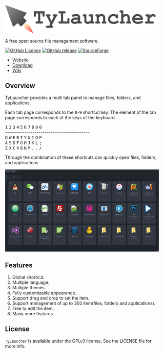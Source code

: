 ![TyLauncher-logo](https://raw.githubusercontent.com/luckytianyiyan/TyLauncher/master/README_IMAGES/tylauncher-logo.png)

A free open source file management software.

[![GitHub License](https://img.shields.io/github/license/luckytianyiyan/tylauncher.svg)](http://www.gnu.org/licenses/gpl-3.0.html)
[![GitHub release](https://img.shields.io/github/release/luckytianyiyan/TyLauncher.svg)](https://github.com/luckytianyiyan/TyLauncher/releases/latest)
[![SourceForge](https://img.shields.io/sourceforge/dt/TyLauncher.svg)](http://sourceforge.net/projects/tylauncher/files/)

- [Website](http://www.tylauncher.com)
- [Download](https://github.com/luckytianyiyan/TyLauncher/releases/latest)
- [Wiki](https://github.com/luckytianyiyan/TyLauncher/wiki)

## Overview

TyLauncher provides a multi tab panel to manage files, folders, and applications.

Each tab page corresponds to the <kbd>0</kbd>-<kbd>9</kbd> shortcut key.
The element of the tab page corresponds to each of the keys of the keyboard.

<span><kbd>1</kbd>&nbsp;<kbd>2</kbd>&nbsp;<kbd>3</kbd>&nbsp;<kbd>4</kbd>&nbsp;<kbd>5</kbd>&nbsp;<kbd>6</kbd>&nbsp;<kbd>7</kbd>&nbsp;<kbd>8</kbd>&nbsp;<kbd>9</kbd>&nbsp;<kbd>0</kbd><br />
-------------------------------------------<br />
<kbd>Q</kbd>&nbsp;<kbd>W</kbd>&nbsp;<kbd>E</kbd>&nbsp;<kbd>R</kbd>&nbsp;<kbd>T</kbd>&nbsp;<kbd>Y</kbd>&nbsp;<kbd>U</kbd>&nbsp;<kbd>I</kbd>&nbsp;<kbd>O</kbd>&nbsp;<kbd>P</kbd><br />
<kbd>A</kbd>&nbsp;<kbd>S</kbd>&nbsp;<kbd>D</kbd>&nbsp;<kbd>F</kbd>&nbsp;<kbd>G</kbd>&nbsp;<kbd>H</kbd>&nbsp;<kbd>J</kbd>&nbsp;<kbd>K</kbd>&nbsp;<kbd>L</kbd>&nbsp;<kbd>;</kbd><br />
<kbd>Z</kbd>&nbsp;<kbd>X</kbd>&nbsp;<kbd>C</kbd>&nbsp;<kbd>V</kbd>&nbsp;<kbd>B</kbd>&nbsp;<kbd>N</kbd>&nbsp;<kbd>M</kbd>&nbsp;<kbd>,</kbd>&nbsp;<kbd>.</kbd>&nbsp;<kbd>/</kbd></span>

Through the combination of these shortcuts can quickly open files, folders, and applications.

![TyLauncher-MainInterface](https://raw.githubusercontent.com/luckytianyiyan/TyLauncher/master/README_IMAGES/TyLauncher-MainInterface.png)

## Features

1. Global shortcut.
2. Multiple language.
3. Multiple themes.
4. Fully customizable appearance.
5. Support drag and drop to set the item.
6. Support management of up to 300 item(files, folders and applications).
7. Free to edit the item.
8. Many more features

## License

`TyLauncher` is available under the GPLv3 license. See the LICENSE file for more info.
